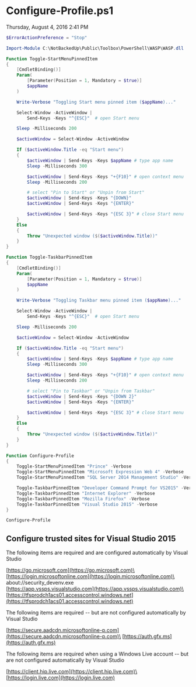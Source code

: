﻿# Configure-Profile.ps1

Thursday, August 4, 2016
2:41 PM

```PowerShell
$ErrorActionPreference = "Stop"

Import-Module C:\NotBackedUp\Public\Toolbox\PowerShell\WASP\WASP.dll

Function Toggle-StartMenuPinnedItem
{
    [CmdletBinding()]
    Param(
        [Parameter(Position = 1, Mandatory = $true)]
        $appName
    )

    Write-Verbose "Toggling Start menu pinned item ($appName)..."

    Select-Window -ActiveWindow |
        Send-Keys -Keys "^{ESC}"  # open Start menu

    Sleep -Milliseconds 200

    $activeWindow = Select-Window -ActiveWindow

    If ($activeWindow.Title -eq "Start menu")
    {
        $activeWindow | Send-Keys -Keys $appName # type app name
        Sleep -Milliseconds 300

        $activeWindow | Send-Keys -Keys "+{F10}" # open context menu
        Sleep -Milliseconds 200

        # select "Pin to Start" or "Unpin from Start"
        $activeWindow | Send-Keys -Keys "{DOWN}"
        $activeWindow | Send-Keys -Keys "{ENTER}"

        $activeWindow | Send-Keys -Keys "{ESC 3}" # close Start menu
    }
    Else
    {
        Throw "Unexpected window ($($activeWindow.Title))"
    }
}

Function Toggle-TaskbarPinnedItem
{
    [CmdletBinding()]
    Param(
        [Parameter(Position = 1, Mandatory = $true)]
        $appName
    )

    Write-Verbose "Toggling Taskbar menu pinned item ($appName)..."

    Select-Window -ActiveWindow |
        Send-Keys -Keys "^{ESC}"  # open Start menu

    Sleep -Milliseconds 200

    $activeWindow = Select-Window -ActiveWindow

    If ($activeWindow.Title -eq "Start menu")
    {
        $activeWindow | Send-Keys -Keys $appName # type app name
        Sleep -Milliseconds 300

        $activeWindow | Send-Keys -Keys "+{F10}" # open context menu
        Sleep -Milliseconds 200

        # select "Pin to Taskbar" or "Unpin from Taskbar"
        $activeWindow | Send-Keys -Keys "{DOWN 2}"
        $activeWindow | Send-Keys -Keys "{ENTER}"

        $activeWindow | Send-Keys -Keys "{ESC 3}" # close Start menu
    }
    Else
    {
        Throw "Unexpected window ($($activeWindow.Title))"
    }
}

Function Configure-Profile
{
    Toggle-StartMenuPinnedItem "Prince" -Verbose
    Toggle-StartMenuPinnedItem "Microsoft Expression Web 4" -Verbose
    Toggle-StartMenuPinnedItem "SQL Server 2014 Management Studio" -Verbose

    Toggle-TaskbarPinnedItem "Developer Command Prompt for VS2015" -Verbose
    Toggle-TaskbarPinnedItem "Internet Explorer" -Verbose
    Toggle-TaskbarPinnedItem "Mozilla Firefox" -Verbose
    Toggle-TaskbarPinnedItem "Visual Studio 2015" -Verbose
}

Configure-Profile
```

## Configure trusted sites for Visual Studio 2015

The following items are required and are configured automatically by Visual Studio

[https://go.microsoft.com](https://go.microsoft.com)\
[https://login.microsoftonline.com](https://login.microsoftonline.com)\
about://security_devenv.exe\
[https://app.vssps.visualstudio.com](https://app.vssps.visualstudio.com)\
[https://tfsprodch1acs01.accesscontrol.windows.net](https://tfsprodch1acs01.accesscontrol.windows.net)

The following items are required -- but are not configured automatically by Visual Studio

[https://secure.aadcdn.microsoftonline-p.com](https://secure.aadcdn.microsoftonline-p.com)\
[https://auth.gfx.ms](https://auth.gfx.ms)

The following items are required when using a Windows Live account -- but are not configured automatically by Visual Studio

[https://client.hip.live.com](https://client.hip.live.com)\
[https://login.live.com](https://login.live.com)


